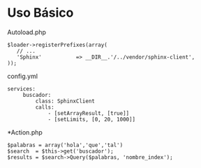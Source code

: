 Uso Básico
==========


Autoload.php

    $loader->registerPrefixes(array(
       // ...
       'Sphinx'           => __DIR__.'/../vendor/sphinx-client',
    ));

config.yml

    services:
         buscador:
             class: SphinxClient
             calls:
                 - [setArrayResult, [true]]
                 - [setLimits, [0, 20, 1000]]

*Action.php

    $palabras = array('hola','que','tal')
    $search  = $this->get('buscador');
    $results = $search->Query($palabras, 'nombre_index');
